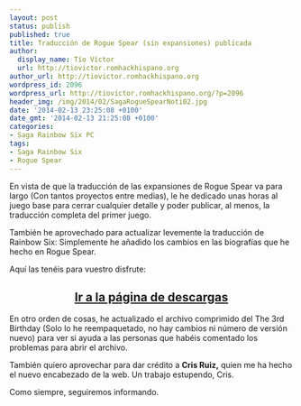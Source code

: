 ```yaml
---
layout: post
status: publish
published: true
title: Traducción de Rogue Spear (sin expansiones) publicada
author:
  display_name: Tío Víctor
  url: http://tiovictor.romhackhispano.org
author_url: http://tiovictor.romhackhispano.org
wordpress_id: 2096
wordpress_url: http://tiovictor.romhackhispano.org/?p=2096
header_img: /img/2014/02/SagaRogueSpearNoti02.jpg
date: '2014-02-13 23:25:08 +0100'
date_gmt: '2014-02-13 21:25:08 +0100'
categories:
- Saga Rainbow Six PC
tags:
- Saga Rainbow Six
- Rogue Spear
---
```

En vista de que la traducción de las expansiones de Rogue Spear va para largo (Con tantos proyectos entre medias), le he dedicado unas horas al juego base para cerrar cualquier detalle y poder publicar, al menos, la traducción completa del primer juego.

También he aprovechado para actualizar levemente la traducción de Rainbow Six: Simplemente he añadido los cambios en las biografías que he hecho en Rogue Spear.

Aquí las tenéis para vuestro disfrute:

<h2 style="text-align: center;"><strong><a href="http://tiovictor.romhackhispano.org/saga-rainbow-six-para-pc/descargar/">Ir a la página de descargas</a></strong></h2>

En otro orden de cosas, he actualizado el archivo comprimido del The 3rd Birthday (Solo lo he reempaquetado, no hay cambios ni número de versión nuevo) para ver si ayuda a las personas que habéis comentado los problemas para abrir el archivo.

También quiero aprovechar para dar crédito a <strong>Cris Ruiz,</strong> quien me ha hecho el nuevo encabezado de la web. Un trabajo estupendo, Cris.

Como siempre, seguiremos informando.

